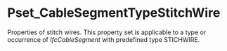 # Pset_CableSegmentTypeStitchWire

Properties of stitch wires. This property set is applicable to a type or occurrence of _IfcCableSegment_ with predefined type STICHWIRE.
